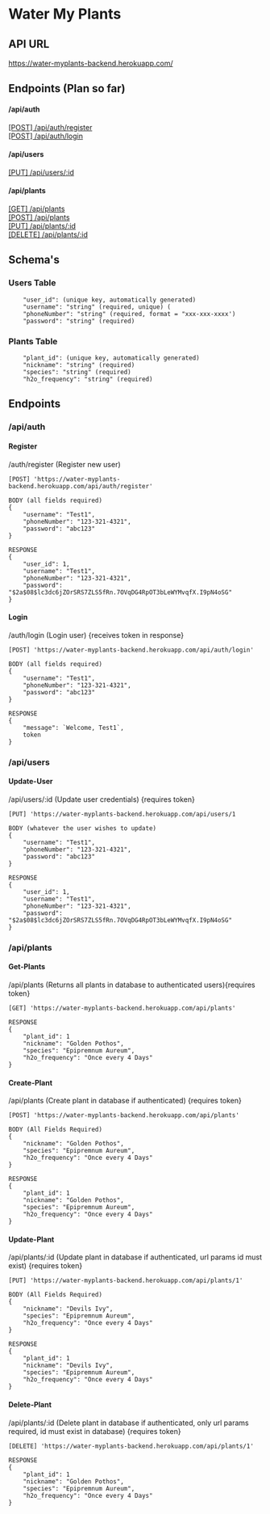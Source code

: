 # Water My Plants

## API URL 

https://water-myplants-backend.herokuapp.com/

## Endpoints (Plan so far)

#### /api/auth
[[POST] /api/auth/register ](#Register)</br> 
[[POST] /api/auth/login ](#Login)</br>

#### /api/users
[[PUT] /api/users/:id ](#Update-User)</br>

#### /api/plants
[[GET] /api/plants ](#Get-Plants)</br>
[[POST] /api/plants ](#Create-Plant)</br>
[[PUT] /api/plants/:id](#update-plant)</br>
[[DELETE] /api/plants/:id ](#delete-plant)</br>

## Schema's

### Users Table
```
    "user_id": (unique key, automatically generated)
    "username": "string" (required, unique) (
    "phoneNumber": "string" (required, format = "xxx-xxx-xxxx')
    "password": "string" (required)
```

### Plants Table 
```
    "plant_id": (unique key, automatically generated)
    "nickname": "string" (required)
    "species": "string" (required)
    "h2o_frequency": "string" (required)
```

## Endpoints

### /api/auth
#### Register
/auth/register (Register new user)
```
[POST] 'https://water-myplants-backend.herokuapp.com/api/auth/register' 
```

```
BODY (all fields required)
{
    "username": "Test1",
    "phoneNumber": "123-321-4321",
    "password": "abc123"
}
```
```
RESPONSE
{
    "user_id": 1,
    "username": "Test1",
    "phoneNumber": "123-321-4321",
    "password": "$2a$08$lc3dc6jZOrSRS7ZLS5fRn.7OVqDG4RpOT3bLeWYMvqfX.I9pN4oSG"
}
```
#### Login
/auth/login (Login user) {receives token in response}
```
[POST] 'https://water-myplants-backend.herokuapp.com/api/auth/login'
```

```
BODY (all fields required)
{
    "username": "Test1",
    "phoneNumber": "123-321-4321",
    "password": "abc123"
}
```
```
RESPONSE
{
    "message": `Welcome, Test1`,
    token
}
```

### /api/users
#### Update-User
/api/users/:id (Update user credentials) {requires token}
```
[PUT] 'https://water-myplants-backend.herokuapp.com/api/users/1 
```

```
BODY (whatever the user wishes to update)
{
    "username": "Test1",
    "phoneNumber": "123-321-4321",
    "password": "abc123"
}
```
```
RESPONSE
{
    "user_id": 1,
    "username": "Test1",
    "phoneNumber": "123-321-4321",
    "password": "$2a$08$lc3dc6jZOrSRS7ZLS5fRn.7OVqDG4RpOT3bLeWYMvqfX.I9pN4oSG"
}
```

### /api/plants

#### Get-Plants
/api/plants (Returns all plants in database to authenticated users){requires token}
```
[GET] 'https://water-myplants-backend.herokuapp.com/api/plants' 
```
```
RESPONSE
{
    "plant_id": 1
    "nickname": "Golden Pothos",
    "species": "Epipremnum Aureum",
    "h2o_frequency": "Once every 4 Days"
}
```
#### Create-Plant
/api/plants (Create plant in database if authenticated) {requires token}
```
[POST] 'https://water-myplants-backend.herokuapp.com/api/plants'
```
```
BODY (All Fields Required)
{
    "nickname": "Golden Pothos",
    "species": "Epipremnum Aureum",
    "h2o_frequency": "Once every 4 Days"
}
```
```
RESPONSE
{
    "plant_id": 1
    "nickname": "Golden Pothos",
    "species": "Epipremnum Aureum",
    "h2o_frequency": "Once every 4 Days"
}
```
#### Update-Plant
/api/plants/:id (Update plant in database if authenticated, url params id must exist) {requires token}
```
[PUT] 'https://water-myplants-backend.herokuapp.com/api/plants/1'
```
```
BODY (All Fields Required)
{
    "nickname": "Devils Ivy",
    "species": "Epipremnum Aureum",
    "h2o_frequency": "Once every 4 Days"
}
```
```
RESPONSE
{
    "plant_id": 1
    "nickname": "Devils Ivy",
    "species": "Epipremnum Aureum",
    "h2o_frequency": "Once every 4 Days"
}
```
#### Delete-Plant
/api/plants/:id (Delete plant in database if authenticated, only url params required, id must exist in database) {requires token}
```
[DELETE] 'https://water-myplants-backend.herokuapp.com/api/plants/1'
```
```
RESPONSE
{
    "plant_id": 1
    "nickname": "Golden Pothos",
    "species": "Epipremnum Aureum",
    "h2o_frequency": "Once every 4 Days"
}
```
